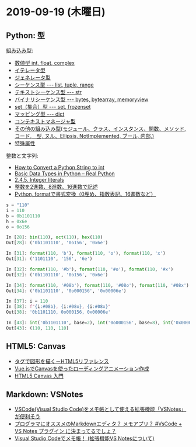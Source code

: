 # 2019-09-19 (木曜日)

## Python: 型

[組み込み型](https://docs.python.org/ja/3/library/stdtypes.html#built-in-types):

- [数値型 int, float, complex](https://docs.python.org/ja/3/library/stdtypes.html#numeric-types-int-float-complex)
- [イテレータ型](https://docs.python.org/ja/3/library/stdtypes.html#iterator-types)
- [ジェネレータ型](https://docs.python.org/ja/3/library/stdtypes.html#generator-types)
- [シーケンス型 --- list, tuple, range](https://docs.python.org/ja/3/library/stdtypes.html#sequence-types-list-tuple-range)
- [テキストシーケンス型 --- str](https://docs.python.org/ja/3/library/stdtypes.html#text-sequence-type-str)
- [バイナリシーケンス型 --- bytes, bytearray, memoryview](https://docs.python.org/ja/3/library/stdtypes.html#binary-sequence-types-bytes-bytearray-memoryview)
- [set（集合）型 --- set, frozenset](https://docs.python.org/ja/3/library/stdtypes.html#set-types-set-frozenset)
- [マッピング型 --- dict](https://docs.python.org/ja/3/library/stdtypes.html#mapping-types-dict)
- [コンテキストマネージャ型](https://docs.python.org/ja/3/library/stdtypes.html#context-manager-types)
- [その他の組み込み型(モジュール、クラス、インスタンス、関数、メソッド, コード,　型, ヌル、Ellipsis, NotImplemented, ブール, 内部,)](https://docs.python.org/ja/3/library/stdtypes.html#other-built-in-types)
- [特殊属性](https://docs.python.org/ja/3/library/stdtypes.html#special-attributes)

整数と文字列:

- [How to Convert a Python String to int](https://realpython.com/convert-python-string-to-int/)
- [Basic Data Types in Python – Real Python](https://realpython.com/python-data-types/)
- [2.4.5. Integer literals](https://docs.python.org/3/reference/lexical_analysis.html#integers)
- [整数を2進数、8進数、16進数で記述](https://note.nkmk.me/python-bin-oct-hex-int-format/)
- [Python, formatで書式変換（0埋め、指数表記、16進数など）](https://note.nkmk.me/python-format-zero-hex/)

~~~py
s = "110"
i = 110
b = 0b1101110
h = 0x6e
o = 0o156
~~~

~~~py
In [28]: bin(110), oct(110), hex(110)
Out[28]: ('0b1101110', '0o156', '0x6e')
~~~

~~~py
In [31]: format(110, 'b'), format(110, 'o'), format(110, 'x')
Out[31]: ('1101110', '156', '6e')
~~~

~~~py
In [32]: format(110, '#b'), format(110, '#o'), format(110, '#x')
Out[32]: ('0b1101110', '0o156', '0x6e')
~~~

~~~py
In [34]: format(110, '#08b'), format(110, '#08o'), format(110, '#08x')
Out[34]: ('0b1101110', '0o000156', '0x00006e')
~~~

~~~py
In [37]: i = 110
In [38]: f"{i:#08b}, {i:#08o}, {i:#08x}"
Out[38]: '0b1101110, 0o000156, 0x00006e'
~~~

~~~py
In [43]: int('0b1101110', base=2), int('0o000156', base=8), int('0x00006e', base=16)
Out[43]: (110, 110, 110)
~~~

## HTML5: Canvas

- [タグで図形を描く－HTML5リファレンス](http://www.htmq.com/html5/006.shtml)
- [Vue.jsでCanvasを使ったローディングアニメーション作成](https://qiita.com/mejileben/items/d633ff64cd70c0d25ffe)
- [HTML5 Canvas 入門](https://qiita.com/kyrieleison/items/a3ebf7c55295c3e7d8f0)

## Markdown: VSNotes

- [VSCode(Visual Studio Code)をメモ帳として使える拡張機能「VSNotes」が便利そう](https://www.karelie.net/vscode-notes/)
- [プログラマにオススメのMarkdownエディタ？ メモアプリ？ #VsCode + VS Notes プラグイン に決まってるでしょ？](https://qiita.com/YumaInaura/items/e904dde23ef9d9f94b2b)
- [Visual Studio Codeでメモ帳！ (拡張機能VS Notesについて)](https://qiita.com/yuzo63/items/8f25b858e515201ee099)
